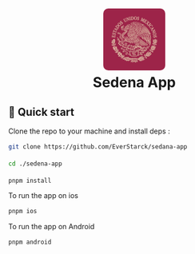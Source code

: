<h1 align="center">
  <img alt="logo" src="./assets/icon.png" width="124px" style="border-radius:10px"/><br/>
Sedena App </h1>

## 👋 Quick start

Clone the repo to your machine and install deps :

```sh
git clone https://github.com/EverStarck/sedana-app

cd ./sedena-app

pnpm install
```

To run the app on ios

```sh
pnpm ios
```

To run the app on Android

```sh
pnpm android
```
